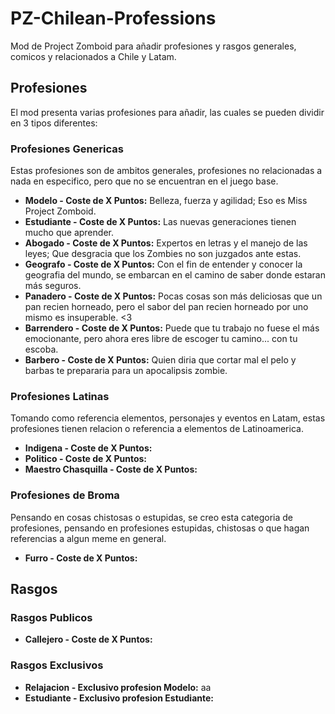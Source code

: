 # PZ-Chilean-Professions
Mod de Project Zomboid para añadir profesiones y rasgos generales, comicos y relacionados a Chile y Latam.

## Profesiones
El mod presenta varias profesiones para añadir, las cuales se pueden dividir en 3 tipos diferentes:

### Profesiones Genericas
Estas profesiones son de ambitos generales, profesiones no relacionadas a nada en especifico, pero que no se encuentran en el juego base.

* **Modelo - Coste de X Puntos:** Belleza, fuerza y agilidad; Eso es Miss Project Zomboid.
* **Estudiante - Coste de X Puntos:** Las nuevas generaciones tienen mucho que aprender.
* **Abogado - Coste de X Puntos:** Expertos en letras y el manejo de las leyes; Que desgracia que los Zombies no son juzgados ante estas.
* **Geografo - Coste de X Puntos:** Con el fin de entender y conocer la geografia del mundo, se embarcan en el camino de saber donde estaran más seguros.
* **Panadero - Coste de X Puntos:** Pocas cosas son más deliciosas que un pan recien horneado, pero el sabor del pan recien horneado por uno mismo es insuperable. <3
* **Barrendero - Coste de X Puntos:** Puede que tu trabajo no fuese el más emocionante, pero ahora eres libre de escoger tu camino... con tu escoba.
* **Barbero - Coste de X Puntos:** Quien diria que cortar mal el pelo y barbas te prepararia para un apocalipsis zombie.

### Profesiones Latinas
Tomando como referencia elementos, personajes y eventos en Latam, estas profesiones tienen relacion o referencia a elementos de Latinoamerica.

* **Indigena - Coste de X Puntos:**
* **Politico - Coste de X Puntos:**
* **Maestro Chasquilla - Coste de X Puntos:**

### Profesiones de Broma
Pensando en cosas chistosas o estupidas, se creo esta categoria de profesiones, pensando en profesiones estupidas, chistosas o que hagan referencias a algun meme en general.

* **Furro - Coste de X Puntos:**


## Rasgos

### Rasgos Publicos
* **Callejero - Coste de X Puntos:**

### Rasgos Exclusivos
* **Relajacion - Exclusivo profesion Modelo:** aa
* **Estudiante - Exclusivo profesion Estudiante:**

